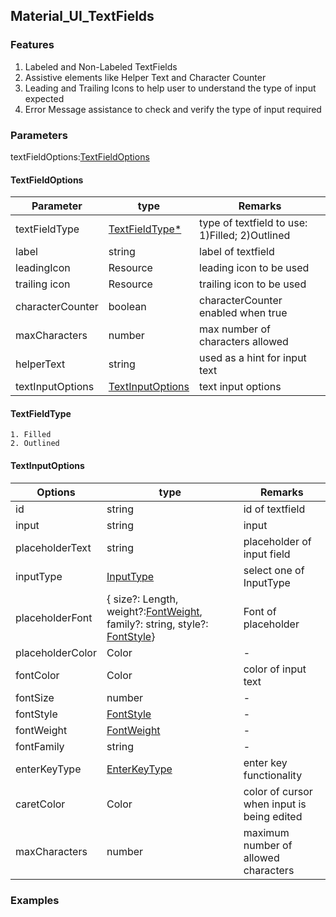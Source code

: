 ## Material_UI_TextFields
### Features

   1. Labeled and Non-Labeled TextFields
   2. Assistive elements like Helper Text and Character Counter
   3. Leading and Trailing Icons to help user to understand the type of input expected
   4. Error Message assistance to check and verify the type of input required

### Parameters
textFieldOptions:[TextFieldOptions](README.md#TextFieldOptions)
#### TextFieldOptions
|Parameter|type|Remarks|
|-|-|-|
|textFieldType|[TextFieldType*](README.md#textfieldtype)|type of textfield to use: 1)Filled; 2)Outlined|
|label|string|label of textfield|
|leadingIcon|Resource|leading icon to be used|
|trailing icon|Resource|trailing icon to be used|
|characterCounter|boolean|characterCounter enabled when true|
|maxCharacters|number|max number of characters allowed|
|helperText|string|used as a hint for input text|
|textInputOptions|[TextInputOptions](README.md#textinputoptions)|text input options|
#### TextFieldType
    1. Filled
    2. Outlined
#### TextInputOptions
|Options|type|Remarks|
|-|-|-|
|id|string|id of textfield|
|input|string|input|
|placeholderText|string|placeholder of input field
|inputType|[InputType](https://developer.harmonyos.com/en/docs/documentation/doc-references/ts-basic-components-textinput-0000001233397495#EN-US_TOPIC_0000001233397495__li1018842194211)|select one of InputType
|placeholderFont|{ size?: Length, weight?:[FontWeight](https://developer.harmonyos.com/en/docs/documentation/doc-references/ts-universal-attributes-text-style-0000001111681086#EN-US_TOPIC_0000001111681086__li24391125115311), family?: string, style?: [FontStyle](https://developer.harmonyos.com/en/docs/documentation/doc-references/ts-universal-attributes-text-style-0000001111681086#EN-US_TOPIC_0000001111681086__li6906111945316)}|Font of placeholder|
|placeholderColor|Color|-|
|fontColor|Color|color of input text|
|fontSize|number|-|
|fontStyle|[FontStyle](https://developer.harmonyos.com/en/docs/documentation/doc-references/ts-universal-attributes-text-style-0000001111681086#EN-US_TOPIC_0000001111681086__li6906111945316)|-|
|fontWeight|[FontWeight](https://developer.harmonyos.com/en/docs/documentation/doc-references/ts-universal-attributes-text-style-0000001111681086#EN-US_TOPIC_0000001111681086__li24391125115311)|-|
|fontFamily|string|-|
|enterKeyType|[EnterKeyType](https://developer.harmonyos.com/en/docs/documentation/doc-references/ts-basic-components-textinput-0000001233397495#EN-US_TOPIC_0000001233397495__li1231618102427)|enter key functionality|
|caretColor|Color|color of cursor when input is being edited|
|maxCharacters|number|maximum number of allowed characters|

### Examples
